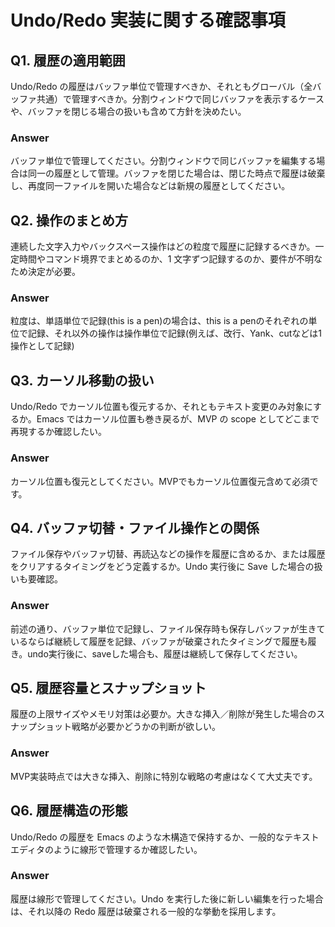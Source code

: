 # Undo/Redo 実装に関する確認事項

## Q1. 履歴の適用範囲
Undo/Redo の履歴はバッファ単位で管理すべきか、それともグローバル（全バッファ共通）で管理すべきか。分割ウィンドウで同じバッファを表示するケースや、バッファを閉じる場合の扱いも含めて方針を決めたい。

### Answer
バッファ単位で管理してください。分割ウィンドウで同じバッファを編集する場合は同一の履歴として管理。バッファを閉じた場合は、閉じた時点で履歴は破棄し、再度同一ファイルを開いた場合などは新規の履歴としてください。

## Q2. 操作のまとめ方
連続した文字入力やバックスペース操作はどの粒度で履歴に記録するべきか。一定時間やコマンド境界でまとめるのか、1 文字ずつ記録するのか、要件が不明なため決定が必要。

### Answer
粒度は、単語単位で記録(this is a pen)の場合は、this <space> is <space> a <space> penのそれぞれの単位で記録、それ以外の操作は操作単位で記録(例えば、改行、Yank、cutなどは1操作として記録)

## Q3. カーソル移動の扱い
Undo/Redo でカーソル位置も復元するか、それともテキスト変更のみ対象にするか。Emacs ではカーソル位置も巻き戻るが、MVP の scope としてどこまで再現するか確認したい。

### Answer
カーソル位置も復元としてください。MVPでもカーソル位置復元含めて必須です。

## Q4. バッファ切替・ファイル操作との関係
ファイル保存やバッファ切替、再読込などの操作を履歴に含めるか、または履歴をクリアするタイミングをどう定義するか。Undo 実行後に Save した場合の扱いも要確認。

### Answer
前述の通り、バッファ単位で記録し、ファイル保存時も保存しバッファが生きているならば継続して履歴を記録、バッファが破棄されたタイミングで履歴も履き。undo実行後に、saveした場合も、履歴は継続して保存してください。

## Q5. 履歴容量とスナップショット
履歴の上限サイズやメモリ対策は必要か。大きな挿入／削除が発生した場合のスナップショット戦略が必要かどうかの判断が欲しい。

### Answer
MVP実装時点では大きな挿入、削除に特別な戦略の考慮はなくて大丈夫です。

## Q6. 履歴構造の形態
Undo/Redo の履歴を Emacs のような木構造で保持するか、一般的なテキストエディタのように線形で管理するか確認したい。

### Answer
履歴は線形で管理してください。Undo を実行した後に新しい編集を行った場合は、それ以降の Redo 履歴は破棄される一般的な挙動を採用します。
